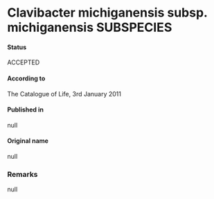 Clavibacter michiganensis subsp. michiganensis SUBSPECIES
=======

#### Status
ACCEPTED

#### According to
The Catalogue of Life, 3rd January 2011

#### Published in
null

#### Original name
null

### Remarks
null